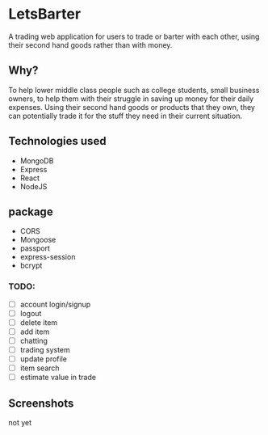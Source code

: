 # LetsBarter

A trading web application for users to trade or barter with each other, using their second hand goods rather than with money.

## Why?
To help lower middle class people such as college students, small business owners, to help them with their struggle in saving up money for their daily expenses. Using their second hand goods or products that they own, they can potentially trade it for the stuff they need in their current situation.

## Technologies used
- MongoDB
- Express
- React
- NodeJS
## package
- CORS
- Mongoose
- passport
- express-session
- bcrypt

### TODO:
- [ ] account login/signup
- [ ] logout
- [ ] delete item
- [ ] add item
- [ ] chatting
- [ ] trading system
- [ ] update profile
- [ ] item search
- [ ] estimate value in trade

## Screenshots
not yet
